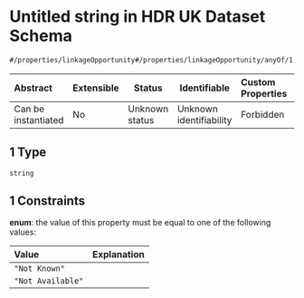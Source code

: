 # Untitled string in HDR UK Dataset Schema

```txt
#/properties/linkageOpportunity#/properties/linkageOpportunity/anyOf/1
```




| Abstract            | Extensible | Status         | Identifiable            | Custom Properties | Additional Properties | Access Restrictions | Defined In                                                                               |
| :------------------ | ---------- | -------------- | ----------------------- | :---------------- | --------------------- | ------------------- | ---------------------------------------------------------------------------------------- |
| Can be instantiated | No         | Unknown status | Unknown identifiability | Forbidden         | Allowed               | none                | [dataset.schema.json\*](../../schema/dataset/dataset.schema.json "open original schema") |

## 1 Type

`string`

## 1 Constraints

**enum**: the value of this property must be equal to one of the following values:

| Value             | Explanation |
| :---------------- | ----------- |
| `"Not Known"`     |             |
| `"Not Available"` |             |
